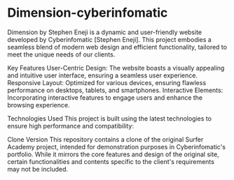 # Dimension-cyberinfomatic
Dimension by Stephen Eneji is a dynamic and user-friendly website developed by Cyberinfomatic [Stephen Eneji]. This project embodies a seamless blend of modern web design and efficient functionality, tailored to meet the unique needs of our clients.

Key Features
User-Centric Design: The website boasts a visually appealing and intuitive user interface, ensuring a seamless user experience.
Responsive Layout: Optimized for various devices, ensuring flawless performance on desktops, tablets, and smartphones.
Interactive Elements: Incorporating interactive features to engage users and enhance the browsing experience.

Technologies Used
This project is built using the latest technologies to ensure high performance and compatibility:


Clone Version
This repository contains a clone of the original Surfer Academy project, intended for demonstration purposes in Cyberinfomatic's portfolio. While it mirrors the core features and design of the original site, certain functionalities and contents specific to the client's requirements may not be included.
